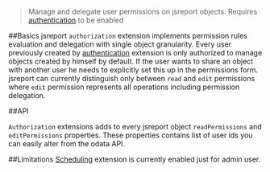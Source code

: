 > Manage and delegate user permissions on jsreport objects. Requires [authentication](/learn/authentication) to be enabled

##Basics
jsreport `authorization` extension implements permission rules evaluation and delegation with single object granularity. Every user previously created by [authentication](/learn/authentication) extension is only authorized to manage objects created by himself by default. If the user wants to share an object with another user he needs to explicitly set this up in the permissions form. jsreport can currently distinguish only between `read` and `edit` permissions where `edit` permission represents all operations including permission delegation.

##API

`Authorization` extensions adds to every jsreport object `readPermissions` and `editPermissions` properties. These properties contains list of user ids you can easily alter from the odata API.

##Limitations
[Scheduling](/learn/scheduling) extension is currently enabled just for admin user. 


